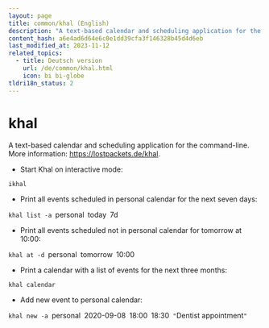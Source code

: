 ```yaml
---
layout: page
title: common/khal (English)
description: "A text-based calendar and scheduling application for the command-line."
content_hash: a6e4ad6d64e6c0e1dd39cfa3f146328b45d4d6eb
last_modified_at: 2023-11-12
related_topics:
  - title: Deutsch version
    url: /de/common/khal.html
    icon: bi bi-globe
tldri18n_status: 2
---
```

# khal

A text-based calendar and scheduling application for the command-line.
More information: <https://lostpackets.de/khal>.

- Start Khal on interactive mode:

`ikhal`

- Print all events scheduled in personal calendar for the next seven days:

`khal list -a `<span class="tldr-var badge badge-pill bg-dark-lm bg-white-dm text-white-lm text-dark-dm font-weight-bold">personal</span>` `<span class="tldr-var badge badge-pill bg-dark-lm bg-white-dm text-white-lm text-dark-dm font-weight-bold">today</span>` `<span class="tldr-var badge badge-pill bg-dark-lm bg-white-dm text-white-lm text-dark-dm font-weight-bold">7d</span>

- Print all events scheduled not in personal calendar for tomorrow at 10:00:

`khal at -d `<span class="tldr-var badge badge-pill bg-dark-lm bg-white-dm text-white-lm text-dark-dm font-weight-bold">personal</span>` `<span class="tldr-var badge badge-pill bg-dark-lm bg-white-dm text-white-lm text-dark-dm font-weight-bold">tomorrow</span>` `<span class="tldr-var badge badge-pill bg-dark-lm bg-white-dm text-white-lm text-dark-dm font-weight-bold">10:00</span>

- Print a calendar with a list of events for the next three months:

`khal calendar`

- Add new event to personal calendar:

`khal new -a `<span class="tldr-var badge badge-pill bg-dark-lm bg-white-dm text-white-lm text-dark-dm font-weight-bold">personal</span>` `<span class="tldr-var badge badge-pill bg-dark-lm bg-white-dm text-white-lm text-dark-dm font-weight-bold">2020-09-08</span>` `<span class="tldr-var badge badge-pill bg-dark-lm bg-white-dm text-white-lm text-dark-dm font-weight-bold">18:00</span>` `<span class="tldr-var badge badge-pill bg-dark-lm bg-white-dm text-white-lm text-dark-dm font-weight-bold">18:30</span>` "`<span class="tldr-var badge badge-pill bg-dark-lm bg-white-dm text-white-lm text-dark-dm font-weight-bold">Dentist appointment</span>`"`
